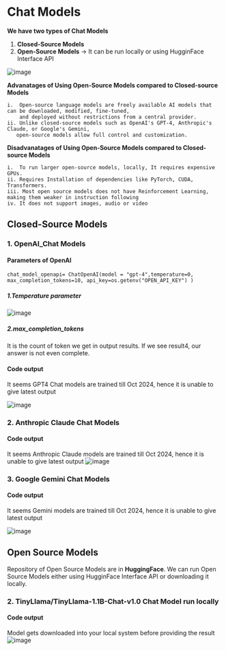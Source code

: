 # Chat Models

******We have two types of Chat Models******
1. **Closed-Source Models**
2. **Open-Source Models** -> It can be run locally or using HugginFace Interface API

![image](https://github.com/user-attachments/assets/9e4985ec-0053-4bc5-ab90-d31f51ac49f3)

**Advanatages of Using Open-Source Models compared to Closed-source Models**
```
i.  Open-source language models are freely available AI models that can be downloaded, modified, fine-tuned,
    and deployed without restrictions from a central provider. 
ii. Unlike closed-source models such as OpenAI's GPT-4, Anthropic's Claude, or Google's Gemini,
   open-source models allow full control and customization.
```
**Disadvanatages of Using Open-Source Models compared to Closed-source Models**
```
i.  To run larger open-source models, locally, It requires expensive GPUs.
ii. Requires Installation of dependencies like PyTorch, CUDA, Transformers.
iii. Most open source models does not have Reinforcement Learning, making them weaker in instruction following
iv. It does not support images, audio or video
```


## Closed-Source Models 

### 1. OpenAI_Chat Models 
#### Parameters of OpenAI

```chat_model_openapi= ChatOpenAI(model = "gpt-4",temperature=0, max_completion_tokens=10, api_key=os.getenv("OPEN_API_KEY") )```

##### 1.Temperature parameter
![image](https://github.com/user-attachments/assets/e8ead1c5-4c49-4b84-a92e-58c178741a09)

##### 2.max_completion_tokens
It is the count of token we get in output results. If we see result4, our answer is not even complete.

#### Code output
It seems GPT4 Chat models are trained till Oct 2024, hence it is unable to give latest output

![image](https://github.com/user-attachments/assets/bf639bb8-6c41-46e7-8d95-1203dd6acf45)

### 2. Anthropic Claude Chat Models

#### Code output
It seems Anthropic Claude models are trained till Oct 2024, hence it is unable to give latest output
![image](https://github.com/user-attachments/assets/02323657-6b36-4b20-8451-08dbd15cd67c)

### 3. Google Gemini Chat Models

#### Code output
It seems Gemini models are trained till Oct 2024, hence it is unable to give latest output

![image](https://github.com/user-attachments/assets/e2fc60f6-39c9-44a9-b049-4394745ecb8a)

## Open Source Models 

Repository of Open Source Models are in **HuggingFace**.
We can run Open Source Models either using HugginFace Interface API or downloading it locally.

### 2. TinyLlama/TinyLlama-1.1B-Chat-v1.0 Chat Model run locally

#### Code output
Model gets downloaded into your local system before providing the result
![image](https://github.com/user-attachments/assets/2e7d58aa-826a-4655-b0a4-f6893be30b79)

